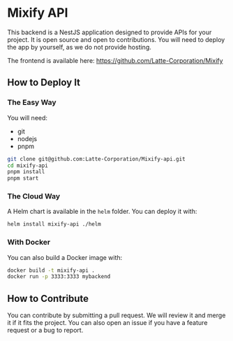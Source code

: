 # Mixify API

This backend is a NestJS application designed to provide APIs for your project. It is open source and open to contributions. You will need to deploy the app by yourself, as we do not provide hosting.

The frontend is available here: https://github.com/Latte-Corporation/Mixify

## How to Deploy It

### The Easy Way

You will need:

- git
- nodejs
- pnpm

```sh
git clone git@github.com:Latte-Corporation/Mixify-api.git
cd mixify-api
pnpm install
pnpm start
```

### The Cloud Way

A Helm chart is available in the `helm` folder. You can deploy it with:

```sh
helm install mixify-api ./helm
```

### With Docker

You can also build a Docker image with:

```sh
docker build -t mixify-api .
docker run -p 3333:3333 mybackend
```

## How to Contribute

You can contribute by submitting a pull request. We will review it and merge it if it fits the project. You can also open an issue if you have a feature request or a bug to report.